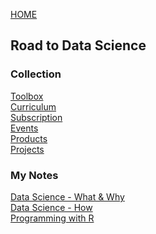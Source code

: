 [HOME](https://tane-rs.github.io)

## Road to Data Science

### Collection
[Toolbox](collection/toolbox.md)   
[Curriculum](collection/curriculum.md)  
[Subscription](collection/subscription.md)  
[Events](collection/events.md)  
[Products](collection/products.md)  
[Projects](collection/projects.md)  

### My Notes
[Data Science - What & Why]()  
[Data Science - How]()  
[Programming with R](my-note/programming-with-R.md)  

